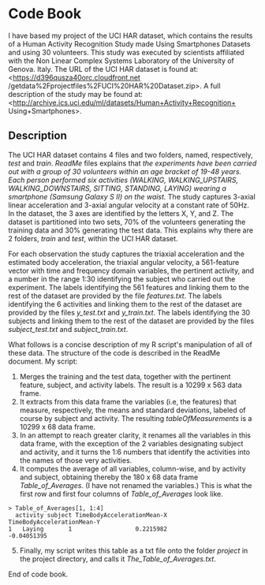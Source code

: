 # Code Book

I have based my project of the UCI HAR dataset, which contains the results of a Human
Activity Recognition Study made Using Smartphones Datasets and using 30 volunteers. This study was executed by
scientists affiliated with the Non Linear Complex Systems Laboratory of the University of 
Genova. Italy. The URL of the UCI HAR dataset is found at: <https://d396qusza40orc.cloudfront.net
/getdata%2Fprojectfiles%2FUCI%20HAR%20Dataset.zip>. A full description of the study may be 
found at: <http://archive.ics.uci.edu/ml/datasets/Human+Activity+Recognition+
Using+Smartphones>.

## Description
 
The UCI HAR dataset contains 4 files and two folders, named, respectively, *test* and
*train*. *ReadMe* files explains that *the experiments have been carried out with 
a group of 30 volunteers within an age bracket of 19-48 years. Each person performed 
six activities (WALKING, WALKING_UPSTAIRS, WALKING_DOWNSTAIRS, SITTING, STANDING, 
LAYING) wearing a smartphone (Samsung Galaxy S II) on the waist.* The study captures 
3-axial linear acceleration and 3-axial angular velocity at a constant rate of 50Hz. 
In the dataset, the 3 axes are identified by the letters X, Y, and Z. The dataset is 
partitioned into two sets, 70% of the volunteers generating the training data and 
30% generating the test data. This explains why there are 2 folders, *train* and 
*test*, within the UCI HAR dataset.  

For each observation the study captures the triaxial acceleration and the estimated 
body acceleration, the triaxial angular velocity, a 561-feature vector with time and 
frequency domain variables, the pertinent activity, and a number in the range 1:30 
identifying the subject who carried out the experiment.
The labels identifying the 561 features and linking them to the rest of the dataset
are provided by the file *features.txt*. The labels identifying the 6 activities and
linking them to the rest of the dataset are provided by the files *y_test.txt* and
*y_train.txt*. The labels identifying the 30 subjects  and linking them to the rest of 
the dataset are provided by the files *subject_test.txt* and *subject_train.txt*.

What follows is a concise description of my R script's manipulation of all of these 
data. The structure of the code is described in the ReadMe document. My script:

1. Merges the training and the test data, together with the pertinent feature, subject,
and activity labels. The result is a 10299 x 563 data frame.
2. It extracts from this data frame the variables (i.e, the features) that measure,
respectively, the means and standard deviations, labeled of course by subject and 
activity. The resulting *tableOfMeasurements* is a 10299 x 68 data frame.
3. In an attempt to reach greater clarity, it renames all the variables in this data 
frame, with the exception of the 2 variables designating subject and activity, and it 
turns the 1:6 numbers that identify the activities into the  names of those very 
activities.
4. It computes the average of all variables, column-wise, and by activity and subject,
obtaining thereby the 180 x 68 data frame *Table_of_Averages*. (I have not renamed the 
variables.) This is what the first row and first four columns of *Table_of_Averages* 
look like.
```
> Table_of_Averages[1, 1:4]
  activity subject TimeBodyAccelerationMean-X TimeBodyAccelerationMean-Y
1   Laying       1                  0.2215982                -0.04051395
```
5. Finally, my script writes this table as a txt file onto the folder *project* in the 
project directory, and calls it *The_Table_of_Averages.txt*.

End of code book.

